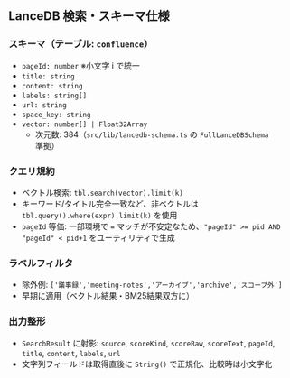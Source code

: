 ## LanceDB 検索・スキーマ仕様

### スキーマ（テーブル: `confluence`）
- `pageId: number`  ※小文字 i で統一
- `title: string`
- `content: string`
- `labels: string[]`
- `url: string`
- `space_key: string`
- `vector: number[] | Float32Array`
  - 次元数: 384（`src/lib/lancedb-schema.ts` の `FullLanceDBSchema` 準拠）

### クエリ規約
- ベクトル検索: `tbl.search(vector).limit(k)`
- キーワード/タイトル完全一致など、非ベクトルは `tbl.query().where(expr).limit(k)` を使用
- `pageId` 等価: 一部環境で `=` マッチが不安定なため、`"pageId" >= pid AND "pageId" < pid+1` をユーティリティで生成

### ラベルフィルタ
- 除外例: `['議事録','meeting-notes','アーカイブ','archive','スコープ外']`
- 早期に適用（ベクトル結果・BM25結果双方に）

### 出力整形
- `SearchResult` に射影: `source`, `scoreKind`, `scoreRaw`, `scoreText`, `pageId`, `title`, `content`, `labels`, `url`
- 文字列フィールドは取得直後に `String()` で正規化、比較時は小文字化


